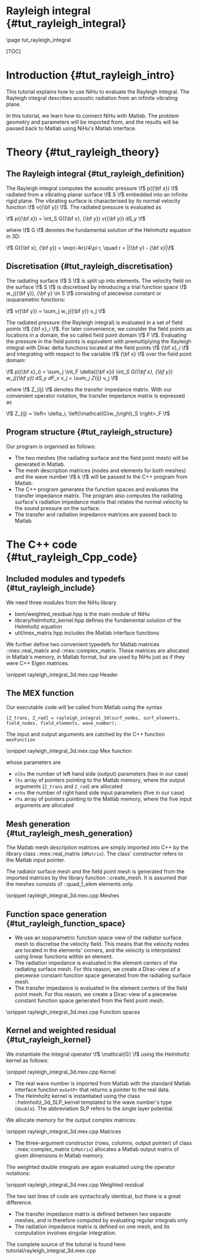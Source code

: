 Rayleigh integral {#tut_rayleigh_integral}
=================

\page tut_rayleigh_integral

[TOC]

Introduction {#tut_rayleigh_intro}
============

This tutorial explains how to use NiHu to evaluate the Rayleigh integral.
The Rayleigh integral describes acoustic radiation from an infinite vibrating plane.

In this tutorial, we learn how to connect NiHu with Matlab.
The problem geometry and parameters will be imported from, and the results will be passed back to Matlab using NiHu's Matlab interface.

Theory {#tut_rayleigh_theory}
======

The Rayleigh integral {#tut_rayleigh_definition}
---------------------

The Rayleigh integral computes the acoustic pressure \f$ p({\bf x}) \f$ radiated from a vibrating planar surface \f$ S \f$ embedded into an infinite rigid plane.
The vibrating surface is characterised by its normal velocity function \f$ v({\bf y}) \f$.
The radiated pressure is evaluated as

\f$ p({\bf x}) = \int_S G({\bf x}, {\bf y}) v({\bf y}) dS_y \f$

where \f$ G \f$ denotes the fundamental solution of the Helmholtz equation in 3D:

\f$ G({\bf x}, {\bf y}) = \exp(-ikr)/4\pi r, \quad r = |{\bf y} - {\bf x}|\f$

Discretisation {#tut_rayleigh_discretisation}
--------------

The radiating surface \f$ S \f$ is split up into elements.
The velocity field on the surface \f$ S \f$ is discretised by introducing a trial function space \f$ w_j({\bf y}), {\bf y} \in S \f$ consisting of piecewise constant or isoparametric functions:

\f$ v({\bf y}) = \sum_j w_j({\bf y}) v_j \f$

The radiated pressure (the Rayleigh integral) is evaluated in a set of field points \f$ {\bf x}_i \f$.
For later convenience, we consider the field points as locations in a domain, the so called field point domain \f$ F \f$.
Evaluating the pressure in the field points is equivalent with premultiplying the Rayleigh integral with Dirac delta functions located at the field points \f$ {\bf x}_i \f$ and integrating with respect to the variable \f$ {\bf x} \f$ over the field point domain:

\f$ p({\bf x}_i) = \sum_j \int_F \delta({\bf x}_i) \int_S G({\bf x}, {\bf y}) w_j({\bf y}) dS_y dF_x v_j
 = \sum_j Z_{ij} v_j \f$
 
where \f$ Z_{ij} \f$ denotes the transfer impedance matrix. With our convenient operator notation, the transfer impedance matrix is expressed as

\f$ Z_{ij} = \left< \delta_i, \left(\mathcal{G}w_j\right)_S \right>_F \f$


Program structure {#tut_rayleigh_structure}
-----------------

Our program is organised as follows:
- The two meshes (the radiating surface and the field point mesh) will be generated in Matlab.
- The mesh description matrices (nodes and elements for both meshes) and the wave number \f$ k \f$ will be passed to the C++ program from Matlab.
- The C++ program generates the function spaces and evaluates the transfer impedance matrix. The program also computes the radiating surface's radiation impedance matrix that relates the normal velocity to the sound pressure on the surface.
- The transfer and radiation impedance matrices are passed back to Matlab


The C++ code {#tut_rayleigh_Cpp_code}
============

Included modules and typedefs {#tut_rayleigh_include}
-----------------------------

We need three modules from the NiHu library
- bem/weighted_residual.hpp is the main module of NiHu
- library/helmholtz_kernel.hpp defines the fundamental solution of the Helmholtz equation
- util/mex_matrix.hpp includes the Matlab interface functions

We further define two convenient typedefs for Matlab matrices ::mex::real_matrix and ::mex::complex_matrix.
These matrices are allocated in Matlab's memory, in Matlab format, but are used by NiHu just as if they were C++ Eigen matrices.

\snippet rayleigh_integral_3d.mex.cpp Header

The MEX function
----------------

Our executable code will be called from Matlab using the syntax

	[Z_trans, Z_rad] = rayleigh_integral_3d(surf_nodes, surf_elements, field_nodes, field_elements, wave_number);
	
The input and output arguments are catched by the C++ function `mexFunction`

\snippet rayleigh_integral_3d.mex.cpp Mex function

whose parameters are
- `nlhs` the number of left hand side (output) parameters (two in our case)
- `lhs` array of pointers pointing to the Matlab memory, where the output arguments (`Z_trans` and `Z_rad`) are allocated
- `nrhs` the number of right hand side input parameters (five in our case)
- `rhs` array of pointers pointing to the Matlab memory, where the five input arguments are allocated

Mesh generation {#tut_rayleigh_mesh_generation}
---------------

The Matlab mesh description matrices are simply imported into C++ by the library class ::mex::real_matrix (`dMatrix`).
The class' constructor refers to the Matlab input pointer.

The radiator surface mesh and the field point mesh is generated from the imported matrices by the library function ::create_mesh.
It is assumed that the meshes consists of ::quad_1_elem elements only.

\snippet rayleigh_integral_3d.mex.cpp Meshes

Function space generation {#tut_rayleigh_function_space}
-------------------------

- We use an isoparametric function space view of the radiator surface mesh to discretise the velocity field. This means that the velocity nodes are located in the elements' corners, and the velocity is interpolated using linear functions within an element.
- The radiation impedance is evaluated in the element centers of the radiating surface mesh. For this reason, we create a Dirac-view of a piecewise constant function space generated from the radiating surface mesh.
- The transfer impedance is evaluated in the element centers of the field point mesh. For this reason, we create a Dirac-view of a piecewise constant function space generated from the field point mesh.

\snippet rayleigh_integral_3d.mex.cpp Function spaces

Kernel and weighted residual {#tut_rayleigh_kernel}
----------------------------

We instantiate the integral operator \f$ \mathcal{G} \f$ using the Helmholtz kernel as follows:

\snippet rayleigh_integral_3d.mex.cpp Kernel

- The real wave number is imported from Matlab with the standard Matlab interface function `mxGetPr` that returns a pointer to the real data.
- The Helmholtz kernel is instantiated using the class ::helmholtz_3d_SLP_kernel templated to the wave number's type (`double`).
The abbreviation SLP refers to the single layer potential.

We allocate memory for the output complex matrices:

\snippet rayleigh_integral_3d.mex.cpp Matrices

- The three-argument constructor (rows, columns, output pointer) of class ::mex::complex_matrix (`cMatrix`) allocates a Matlab output matrix of given dimensions in Matlab memory.

The weighted double integrals are again evaluated using the operator notations:

\snippet rayleigh_integral_3d.mex.cpp Weighted residual

The two last lines of code are syntactically identical, but there is a great difference.
- The transfer impedance matrix is defined between two separate meshes, and is therefore computed by evaluating regular integrals only
- The radiation impedance matrix is defined on one mesh, and its computation involves singular integration.

The complete source of the tutorial is found here: tutorial/rayleigh_integral_3d.mex.cpp


